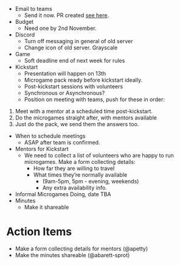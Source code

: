 * Email to teams
    * Send it now. PR created [see here](https://github.com/srobo/team-emails/pull/89).
* Budget
    * Need one by 2nd November.
* Discord
    * Turn off messaging in general of old server
    * Change icon of old server. Grayscale
* Game
    * Soft deadline end of next week for rules
* Kickstart
    * Presentation will happen on 13th
    * Microgame pack ready before kickstart ideally.
    * Post-kickstart sessions with volunteers
    * Synchronous or Asynchronous?
    * Position on meeting with teams, push for these in order:
1. Meet with a mentor at a scheduled time post-kickstart.
2. Do the microgames straight after, with mentors available
3. Just do the pack, we send them the answers too.
* When to schedule meetings
    * ASAP after team is confirmed.
* Mentors for Kickstart
    * We need to collect a list of volunteers who are happy to run microgames. Make a form collecting details:
        * How far they are willing to travel
        * What times they’re normally available
            * (9am-5pm, 5pm - evening, weekends)
            * Any extra availability info.
* Informal Microgames Doing, date TBA
* Minutes
    * Make it shareable

# Action Items
- Make a form collecting details for mentors (@apetty)
- Make the minutes shareable (@abarett-sprot)
